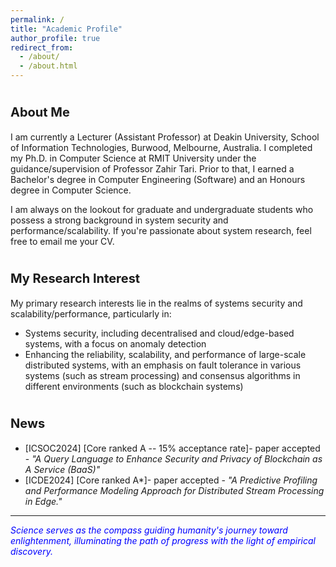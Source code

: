 ```yaml
---
permalink: /
title: "Academic Profile"
author_profile: true
redirect_from: 
  - /about/
  - /about.html
---
```


<span style="font-size:20px;">About Me</span>
======
I am currently a Lecturer (Assistant Professor) at Deakin University, School of Information Technologies, Burwood, Melbourne, Australia. I completed my Ph.D. in Computer Science at RMIT University under the guidance/supervision of Professor Zahir Tari. Prior to that, I earned a Bachelor's degree in Computer Engineering (Software) and an Honours degree in Computer Science. 
      
     
I am always on the lookout for graduate and undergraduate students who possess a strong background in system security and performance/scalability. If you're passionate about system research, feel free to email me your CV.

<span style="font-size:20px;">My Research Interest</span>
======

 My primary research interests lie in the realms of systems security and scalability/performance, particularly in: 

  * Systems security, including decentralised and cloud/edge-based systems, with a focus on anomaly detection
  * Enhancing the reliability, scalability, and performance of large-scale distributed systems, with an emphasis on fault tolerance in various systems (such as stream processing) and consensus algorithms in different environments (such as blockchain systems)

<span style="font-size:20px;">News</span>
======
  * [ICSOC2024] [Core ranked A -- 15% acceptance rate]- paper accepted - <span style="font-style: italic;">"A Query Language to Enhance Security and Privacy of Blockchain as A Service (BaaS)"</span> 
  * [ICDE2024] [Core ranked A*]- paper accepted - <span style="font-style: italic;"> "A Predictive Profiling and Performance Modeling Approach for Distributed Stream Processing in Edge."</span>


***
<span style="font-style: italic; color:blue;"> Science serves as the compass guiding humanity's journey toward enlightenment, illuminating the path of progress with the light of empirical discovery.</span>
